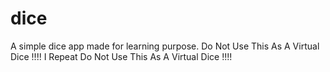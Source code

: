 # dice

A simple dice app made for learning purpose. Do Not Use This As A Virtual Dice !!!! I Repeat Do Not Use This As A Virtual Dice !!!!
